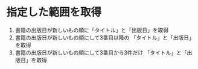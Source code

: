 # 指定した範囲を取得

1. 書籍の出版日が新しいもの順に「タイトル」と「出版日」を取得
2. 書籍の出版日が新しいもの順にして3番目以降の
   「タイトル」と「出版日」を取得
3. 書籍の出版日が新しいもの順にして3番目から3件だけ
   「タイトル」と「出版日」を取得
